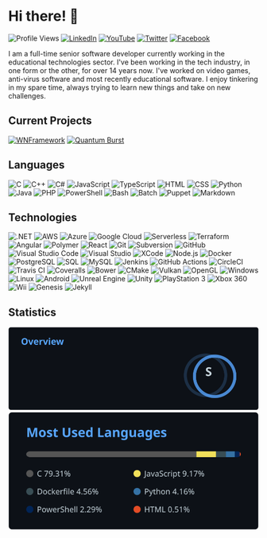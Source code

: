 # Hi there! 👋

![Profile Views] [![LinkedIn]][LinkedIn Link] [![YouTube]][YouTube Link]
[![Twitter]][Twitter Link] [![Facebook]][Facebook Link]

I am a full-time senior software developer currently working in the educational
technologies sector. I've been working in the tech industry, in one form or the
other, for over 14 years now. I've worked on video games, anti-virus software
and most recently educational software. I enjoy tinkering in my spare time,
always trying to learn new things and take on new challenges.

## Current Projects

[![WNFramework]](https://github.com/WNProject/WNFramework)
[![Quantum Burst]](https://github.com/devpow112/quantum-burst)

## Languages

![C] ![C++] ![C#] ![JavaScript] ![TypeScript] ![HTML] ![CSS] ![Python] ![Java]
![PHP] ![PowerShell] ![Bash] ![Batch] ![Puppet] ![Markdown]

## Technologies

![.NET] ![AWS] ![Azure] ![Google Cloud] ![Serverless] ![Terraform] ![Angular]
![Polymer] ![React] ![Git] ![Subversion] ![GitHub] ![Visual Studio Code]
![Visual Studio] ![XCode] ![Node.js] ![Docker] ![PostgreSQL] ![SQL] ![MySQL]
![Jenkins] ![GitHub Actions] ![CircleCI] ![Travis CI] ![Coveralls] ![Bower]
![CMake] ![Vulkan] ![OpenGL] ![Windows] ![Linux] ![Android] ![Unreal Engine]
![Unity] ![PlayStation 3] ![Xbox 360] ![Wii] ![Genesis] ![Jekyll]

## Statistics

![Statistics Overview] ![Statistics Languages]

<!-- external links -->
[Profile Views]: https://komarev.com/ghpvc/?username=devpow112&label=Profile%20Views
[C]: https://img.shields.io/badge/-C-A8B9CC?logo=C&logoColor=white
[C++]: https://img.shields.io/badge/-C++-00599C?logo=C%2b%2b&logoColor=white
[C#]: https://img.shields.io/badge/-C%23-239120?logo=C-Sharp&logoColor=white
[JavaScript]: https://img.shields.io/badge/-JavaScript-F7DF1E?logo=JavaScript&logoColor=black
[TypeScript]: https://img.shields.io/badge/-TypeScript-3178C6?logo=TypeScript&logoColor=white
[Python]: https://img.shields.io/badge/-Python-3776AB?logo=Python&logoColor=white
[Java]: https://img.shields.io/badge/-Java-007396?logo=Java&logoColor=white
[PHP]: https://img.shields.io/badge/-PHP-777BB4?logo=PHP&logoColor=white
[HTML]: https://img.shields.io/badge/-HTML-E34F26?logo=HTML5&logoColor=white
[CSS]: https://img.shields.io/badge/-CSS-1572B6?logo=CSS3&logoColor=white
[PowerShell]: https://img.shields.io/badge/-PowerShell-5391FE?logo=PowerShell&logoColor=white
[Bash]: https://img.shields.io/badge/-Bash-4EAA25?logo=GNU-Bash&logoColor=white
[Markdown]: https://img.shields.io/badge/-Markdown-000000?logo=Markdown&logoColor=white
[.NET]: https://img.shields.io/badge/-.NET-512BD4?logo=.NET&logoColor=white
[AWS]: https://img.shields.io/badge/-AWS-232F3E?logo=Amazon-AWS&logoColor=white
[Azure]: https://img.shields.io/badge/-Azure-0089D6?logo=Microsoft-Azure&logoColor=white
[Google Cloud]: https://img.shields.io/badge/-Google%20Cloud-4285F4?logo=Google-Cloud&logoColor=white
[Terraform]: https://img.shields.io/badge/-Terraform-623CE4?logo=Terraform&logoColor=white
[Git]: https://img.shields.io/badge/-Git-F05032?logo=Git&logoColor=white
[Subversion]: https://img.shields.io/badge/-Subversion-809CC9?logo=Subversion&logoColor=white
[Visual Studio]: https://img.shields.io/badge/-Visual%20Studio-512BD4?logo=Visual-Studio&logoColor=white
[Visual Studio Code]: https://img.shields.io/badge/-Visual%20Studio%20Code-007ACC?logo=Visual-Studio-Code&logoColor=white
[XCode]: https://img.shields.io/badge/-XCode-147EFB?logo=XCode&logoColor=white
[CMake]: https://img.shields.io/badge/-CMake-064F8C?logo=CMake&logoColor=white
[Docker]: https://img.shields.io/badge/-Docker-2496ED?logo=Docker&logoColor=white
[SQL]: https://img.shields.io/badge/-SQL-CC2927?logo=Microsoft-SQL-Server&logoColor=white
[MySQL]: https://img.shields.io/badge/-MySQL-4479A1?logo=MySQL&logoColor=white
[PostgreSQL]: https://img.shields.io/badge/-PostgreSQL-336791?logo=PostgreSQL&logoColor=white
[Angular]: https://img.shields.io/badge/-Angular-E23237?logo=Angular&logoColor=white
[Vulkan]: https://img.shields.io/badge/-Vulkan-AC162C?logo=Vulkan&logoColor=white
[PlayStation 3]: https://img.shields.io/badge/-PlayStation%203-003791?logo=PlayStation&logoColor=white
[Xbox 360]: https://img.shields.io/badge/-Xbox%20360-107C10?logo=Xbox&logoColor=white
[Wii]: https://img.shields.io/badge/-Wii-8B8B8B?logo=Wii&logoColor=white
[Android]: https://img.shields.io/badge/-Android-3DDC84?logo=Android&logoColor=white
[Windows]: https://img.shields.io/badge/-Windows-0078D6?logo=Windows&logoColor=white
[Linux]: https://img.shields.io/badge/-Linux-FCC624?logo=Linux&logoColor=black
[Genesis]: https://img.shields.io/badge/-Genesis-0089CF?logo=Sega&logoColor=white
[OpenGL]: https://img.shields.io/badge/-OpenGL-5586A4?logo=OpenGL&logoColor=white
[Serverless]: https://img.shields.io/badge/-Serverless-FD5750?logo=Serverless&logoColor=white
[Unreal Engine]: https://img.shields.io/badge/-Unreal%20Engine-313131?logo=Unreal-Engine&logoColor=white
[Unity]: https://img.shields.io/badge/-Unity-000000?logo=Unity&logoColor=white
[GitHub Actions]: https://img.shields.io/badge/-GitHub%20Actions-2088FF?logo=GitHub-Actions&logoColor=white
[CircleCI]: https://img.shields.io/badge/-CircleCI-343434?logo=CircleCI&logoColor=white
[Travis CI]: https://img.shields.io/badge/-Travis%20CI-3EAAAF?logo=Travis-CI&logoColor=white
[Jenkins]: https://img.shields.io/badge/-Jenkins-D24939?logo=Jenkins&logoColor=white
[Coveralls]: https://img.shields.io/badge/-Coveralls-3F5767?logo=Coveralls&logoColor=white
[Node.js]: https://img.shields.io/badge/-Node.js-339933?logo=Node.js&logoColor=white
[Batch]: https://img.shields.io/badge/-Batch-4D4D4D?logo=Windows-Terminal&logoColor=white
[Puppet]: https://img.shields.io/badge/-Puppet-FFAE1A?logo=Puppet&logoColor=black
[Polymer]: https://img.shields.io/badge/-Polymer-FF4470?logo=Polymer-Project&logoColor=white
[React]: https://img.shields.io/badge/-React-61DAFB?logo=React&logoColor=black
[Bower]: https://img.shields.io/badge/-Bower-EF5734?logo=Bower&logoColor=white
[GitHub]: https://img.shields.io/badge/-GitHub-000000?logo=GitHub&logoColor=white
[Jekyll]: https://img.shields.io/badge/-Jekyll-CC0000?logo=Jekyll&logoColor=white
[LinkedIn]: https://img.shields.io/badge/-LinkedIn-0A66C2?logo=LinkedIn&logoColor=white
[YouTube]: https://img.shields.io/badge/-YouTube-FF0000?logo=YouTube&logoColor=white
[Twitter]: https://img.shields.io/badge/-Twitter-1DA1F2?logo=Twitter&logoColor=white
[Facebook]: https://img.shields.io/badge/-Facebook-1877F2?logo=Facebook&logoColor=white
[LinkedIn Link]: https://linkedin.com/in/devpow112
[YouTube Link]: https://youtube.com/devpow112
[Twitter Link]: https://twitter.com/devpow112
[Facebook Link]: https://facebook.com/devpow112
[WNFramework]: https://github-readme-stats.vercel.app/api/pin/?username=WNProject&repo=WNFramework&show_owner=true&theme=github_dark&icon_color=8B949E&hide_border=true
[Quantum Burst]: https://github-readme-stats.vercel.app/api/pin/?username=devpow112&repo=quantum-burst&show_owner=true&theme=github_dark&icon_color=8B949E&hide_border=true
[Statistics Overview]: images/statistics-overview.svg
[Statistics Languages]: images/statistics-languages.svg
